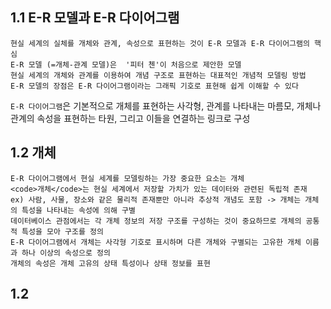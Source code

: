 ## 1.1 E-R 모델과 E-R 다이어그램
```
현실 세계의 실체를 개체와 관계, 속성으로 표현하는 것이 E-R 모델과 E-R 다이어그램의 핵심
E-R 모델 (=개체-관계 모델)은  '피터 첸'이 처음으로 제안한 모델
현실 세계의 개체와 관계를 이용하여 개념 구조로 표현하는 대표적인 개념적 모델링 방법
E-R 모델의 장점은 E-R 다이어그램이라는 그래픽 기호로 표현해 쉽게 이해할 수 있다
```
<code>E-R 다이어그램</code>은 기본적으로 개체를 표현하는 사각형, 관계를 나타내는 마름모, 개체나 관계의 속성을 표현하는 타원, 그리고 이들을 연결하는 링크로 구성


## 1.2 개체
```
E-R 다이어그램에서 현실 세계를 모델링하는 가장 중요한 요소는 개체 
<code>개체</code>는 현실 세계에서 저장할 가치가 있는 데이터와 관련된 독립적 존재
ex) 사람, 사물, 장소와 같은 물리적 존재뿐만 아니라 추상적 개념도 포함 -> 개체는 개체의 특성을 나타내는 속성에 의해 구별
데이터베이스 관점에서는 각 개체 정보의 저장 구조를 구성하는 것이 중요하므로 개체의 공통적 특성을 모아 구조를 정의
E-R 다이어그램에서 개체는 사각형 기호로 표시하며 다른 개체와 구별되는 고유한 개체 이름과 하나 이상의 속성으로 정의
개체의 속성은 개체 고유의 상태 특성이나 상태 정보를 표현 
```

## 1.2
